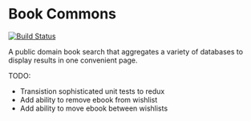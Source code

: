 # Book Commons
[![Build Status](https://travis-ci.org/mattpeebles/book-commons-client.svg?branch=master)](https://travis-ci.org/mattpeebles/book-commons-client)

A public domain book search that aggregates a variety of databases to display results in one convenient page.


TODO: 

- Transistion sophisticated unit tests to redux
- Add ability to remove ebook from wishlist
- Add ability to move ebook between wishlists
